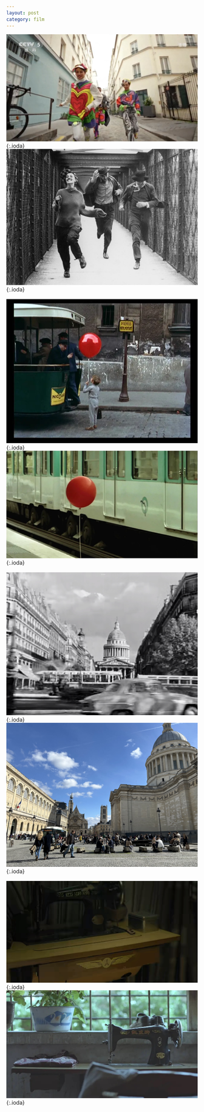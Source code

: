 ```yaml
---
layout: post
category: film
---
```


![](images/blog2-1.jpg){:.ioda}
![](images/blog2-2.jpg){:.ioda}
<br />
<br />
![](images/IMG_4590.jpeg){:.ioda}
![](images/profile.jpeg){:.ioda}
<br />
<br />
![](images/IMG_1476.jpeg){:.ioda}
![](images/IMG_2242.jpeg){:.ioda}
<br />
<br />
![](images/IMG_1527.jpeg){:.ioda}
![](images/IMG_1839.jpeg){:.ioda}
